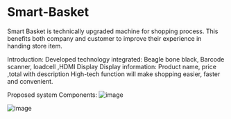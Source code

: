 # Smart-Basket
Smart Basket is technically upgraded machine for shopping process. This benefits both company and customer to improve their experience in handing store item. 


Introduction: 
Developed technology integrated: Beagle bone black, Barcode scanner, loadcell ,HDMI Display
Display information: Product name, price ,total with description
High-tech function will make shopping easier, faster and convenient.

Proposed system Components:
![image](https://user-images.githubusercontent.com/26314764/142704441-e9b0aa9c-66f9-467f-ab75-9a5323445e73.png)


![image](https://user-images.githubusercontent.com/26314764/142704358-789519a6-f5e6-4388-93fa-dd470f7aed08.png)

























